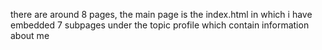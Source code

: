 there are around 8 pages, the main page is the index.html in which i have embedded 7 subpages under the topic profile which contain information about me
